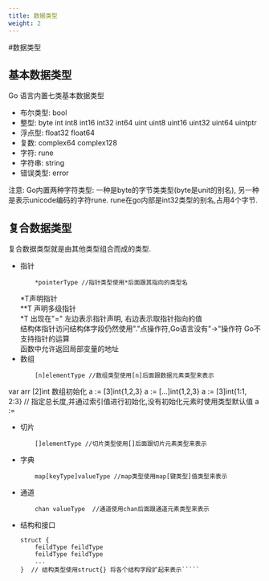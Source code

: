 ```yaml
---
title: 数据类型
weight: 2
---
```


#数据类型

## 基本数据类型
Go 语言内置七类基本数据类型
* 布尔类型: bool
* 整型: byte int int8 int16 int32 int64 uint uint8 uint16 uint32 uint64 uintptr
* 浮点型: float32 float64
* 复数: complex64 complex128
* 字符: rune
* 字符串: string
* 错误类型: error

注意: Go内置两种字符类型: 一种是byte的字节类类型(byte是unit的别名), 另一种是表示unicode编码的字符rune.
rune在go内部是int32类型的别名,占用4个字节.

## 复合数据类型
复合数据类型就是由其他类型组合而成的类型.
* 指针  
    ```
        *pointerType //指针类型使用*后面跟其指向的类型名
  ```
  *T声明指针  
  **T 声明多级指针  
  *T 出现在"=" 左边表示指针声明, 右边表示取指针指向的值  
  结构体指针访问结构体字段仍然使用"."点操作符,Go语言没有"->"操作符
  Go不支持指针的运算  
  函数中允许返回局部变量的地址  
 * 数组
    ```$xslt
        [n]elementType //数组类型使用[n]后面跟数据元素类型来表示
    
 var arr [2]int
 数组初始化
 a := [3]int{1,2,3}
 a := [...]int{1,2,3}
 a := [3]int{1:1, 2:3} // 指定总长度,并通过索引值进行初始化,没有初始化元素时使用类型默认值
 a := 
* 切片
    ```$xslt
        []elementType //切片类型使用[]后面跟切片元素类型来表示
    ```
* 字典
    ```$xslt
        map[keyType]valueType //map类型使用map[键类型]值类型来表示
    ```
* 通道
    ```$xslt
        chan valueType  //通道使用chan后面跟通道元素类型来表示
    ``` 
* 结构和接口        
   ```
  struct {  
       feildType feildType  
       feildType feildType  
       ...  
  }  // 结构类型使用struct{} 将各个结构字段扩起来表示`````
  ```     
